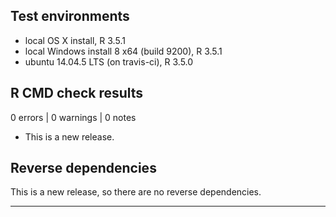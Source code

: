 ## Test environments
* local OS X install, R 3.5.1
* local Windows install 8 x64 (build 9200), R 3.5.1
* ubuntu 14.04.5 LTS (on travis-ci), R 3.5.0

## R CMD check results

0 errors | 0 warnings | 0 notes

* This is a new release.

## Reverse dependencies

This is a new release, so there are no reverse dependencies.

---
  